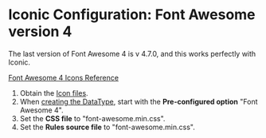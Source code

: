 # Iconic Configuration: Font Awesome version 4

The last version of Font Awesome 4 is v 4.7.0, and this works perfectly with Iconic.

[Font Awesome 4 Icons Reference](https://fontawesome.com/v4/icons/)

1. Obtain the [Icon files](https://fontawesome.com/v4/get-started/).  
2. When [creating the DataType](../), start with the **Pre-configured option** "Font Awesome 4".
3. Set the **CSS file** to "font-awesome.min.css".
4. Set the **Rules source file** to "font-awesome.min.css".


